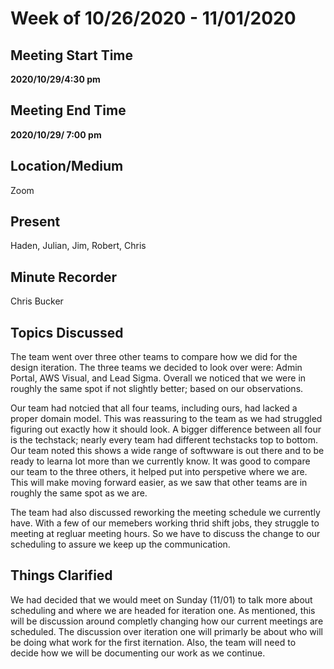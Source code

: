 # Week of 10/26/2020 - 11/01/2020

## Meeting Start Time

 **2020/10/29/4:30 pm** 

## Meeting End Time

**2020/10/29/ 7:00 pm** 

## Location/Medium

Zoom

## Present

 Haden, Julian, Jim, Robert, Chris

## Minute Recorder

Chris Bucker

## Topics Discussed

The team went over three other teams to compare how we did for the design iteration. The three teams we decided to look over were:
Admin Portal, AWS Visual, and Lead Sigma. Overall we noticed that we were in roughly the same spot if not slightly better; based on our observations.

Our team had notcied that all four teams, including ours, had lacked a proper domain model. This was reassuring to the team as we had struggled figuring
out exactly how it should look. A bigger difference between all four is the techstack; nearly every team had different techstacks top to bottom. 
Our team noted this shows a wide range of softwware is out there and to be ready to learna lot more than we currently know. It was good to compare our 
team to the three others, it helped put into perspetive where we are. This will make moving forward easier, as we saw that other teams are in roughly
the same spot as we are. 

The team had also discussed reworking the meeting schedule we currently have. With a few of our memebers working thrid shift jobs, they struggle to meeting at
regluar meeting hours. So we have to discuss the change to our scheduling to assure we keep up the communication.

## Things Clarified

We had decided that we would meet on Sunday (11/01) to talk more about scheduling and where we are headed for iteration one. As mentioned, this will
be discussion around completly changing how our current meetings are scheduled. The discussion over iteration one will primarly be about who will be
doing what work for the first iternation. Also, the team will need to decide how we will be documenting our work as we continue.
